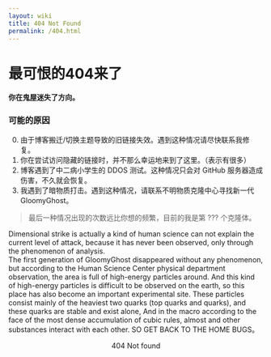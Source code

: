 ```yaml
---
layout: wiki
title: 404 Not Found
permalink: /404.html
---
```



# 最可恨的404来了


**你在鬼屋迷失了方向。**

### 可能的原因

0. 由于博客搬迁/切换主题导致的旧链接失效。遇到这种情况请尽快联系我修复。
1. 你在尝试访问隐藏的链接时，并不那么幸运地来到了这里。（表示有很多）
2. 博客遇到了中二病小学生的 DDOS 测试。这种情况只会对 GitHub 服务器造成伤害，不久就会恢复。
3. 我遇到了暗物质打击。遇到这种情况，请联系不明物质克隆中心寻找新一代GloomyGhost。

>最后一种情况出现的次数远比你想的频繁，目前的我是第 <span id="naive">???</span> 个克隆体。
<script type="text/javascript">
var life = (new Date).getTime() - new Date('2000-11-28T22:08+0800').getTime();
document.querySelector("#naive").innerHTML = Math.ceil(life / 86400 / 19 / 1000 + 4).toString();
</script>

Dimensional strike is actually a kind of human science can not explain the current level of attack, because it has never been observed, only through the phenomenon of analysis.
</BR>
The first generation of GloomyGhost disappeared without any phenomenon, but according to the Human Science Center physical department observation, the area is full of high-energy particles around.
And this kind of high-energy particles is difficult to be observed on the earth, so this place has also become an important experimental site.
These particles consist mainly of the heaviest two quarks (top quarks and quarks), and these quarks are stable and exist alone,
And in the macro according to the face of the most dense accumulation of cubic rules, almost and other substances interact with each other.
SO GET BACK TO THE HOME BUGS。
<center>
 404 Not found
<center/>